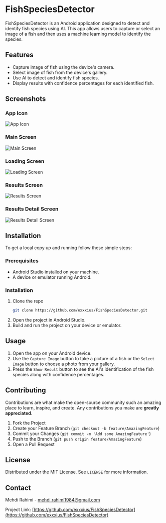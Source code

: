 # FishSpeciesDetector

FishSpeciesDetector is an Android application designed to detect and identify fish species using AI. This app allows users to capture or select an image of a fish and then uses a machine learning model to identify the species.

## Features

- Capture image of fish using the device's camera.
- Select image of fish from the device's gallery.
- Use AI to detect and identify fish species.
- Display results with confidence percentages for each identified fish.

## Screenshots

### App Icon
![App Icon](https://github.com/exxxius/FishSpeciesDetector/raw/main/screenshots/Screenshot_20230519-091019_FishSpeciesDetector.jpg)

### Main Screen
![Main Screen](https://github.com/exxxius/FishSpeciesDetector/raw/main/screenshots/Screenshot_20230519-091026_FishSpeciesDetector.jpg)

### Loading Screen
![Loading Screen](https://github.com/exxxius/FishSpeciesDetector/raw/main/screenshots/Screenshot_20230519-091042_FishSpeciesDetector.jpg)

### Results Screen
![Results Screen](https://github.com/exxxius/FishSpeciesDetector/raw/main/screenshots/Screenshot_20230519-091052_FishSpeciesDetector.jpg)

### Results Detail Screen
![Results Detail Screen](https://github.com/exxxius/FishSpeciesDetector/raw/main/screenshots/Screenshot_20230519-091101_FishSpeciesDetector.jpg)

## Installation

To get a local copy up and running follow these simple steps:

### Prerequisites

- Android Studio installed on your machine.
- A device or emulator running Android.

### Installation

1. Clone the repo
   ```sh
   git clone https://github.com/exxxius/FishSpeciesDetector.git
   ```
2. Open the project in Android Studio.
3. Build and run the project on your device or emulator.

## Usage

1. Open the app on your Android device.
2. Use the `Capture Image` button to take a picture of a fish or the `Select Image` button to choose a photo from your gallery.
3. Press the `Show Result` button to see the AI's identification of the fish species along with confidence percentages.

## Contributing

Contributions are what make the open-source community such an amazing place to learn, inspire, and create. Any contributions you make are **greatly appreciated**.

1. Fork the Project
2. Create your Feature Branch (`git checkout -b feature/AmazingFeature`)
3. Commit your Changes (`git commit -m 'Add some AmazingFeature'`)
4. Push to the Branch (`git push origin feature/AmazingFeature`)
5. Open a Pull Request

## License

Distributed under the MIT License. See `LICENSE` for more information.

## Contact

Mehdi Rahimi - [mehdi.rahimi1984@gmail.com](mailto:mehdi.rahimi1984@gmail.com)

Project Link: [https://github.com/exxxius/FishSpeciesDetector](https://github.com/exxxius/FishSpeciesDetector)
